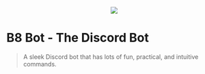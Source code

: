 <p align="center"><img src='https://media.discordapp.net/attachments/521810097157046322/525075937629306890/B8_Bot_WhiteBG.jpg?width=200&height=200 '></p>

B8 Bot - The Discord Bot
===========================================

>A sleek Discord bot that has lots of fun, practical, and intuitive commands.

